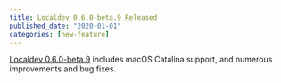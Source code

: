 ```yaml
---
title: Localdev 0.6.0-beta.9 Released
published_date: "2020-01-01"
categories: [new-feature]
---
```

[Localdev 0.6.0-beta.9](https://pantheon.io/localdev) includes macOS Catalina support, and numerous improvements and bug fixes.
